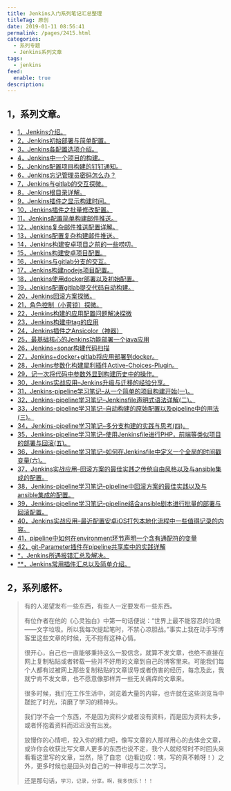 ```yaml
---
title: Jenkins入门系列笔记汇总整理
titleTag: 原创
date: 2019-01-11 08:56:41
permalink: /pages/2415.html
categories: 
  - 系列专题
  - Jenkins系列文章
tags: 
  - jenkins
feed: 
  enable: true
description: 
---
```


## 1，系列文章。

- [1，Jenkins介绍。](http://www.eryajf.net/56.html)
- [2，Jenkins初始部署与简单配置。](http://www.eryajf.net/63.html)
- [3，Jenkins各配置选项介绍。](http://www.eryajf.net/77.html)
- [4，Jenkins中一个项目的构建。](http://www.eryajf.net/85.html)
- [5，Jenkins配置项目构建的钉钉通知。](http://www.eryajf.net/104.html)
- [6，Jenkins忘记管理员密码怎么办？](http://www.eryajf.net/106.html)
- [7，Jenkins与gitlab的交互探微。](http://www.eryajf.net/294.html)
- [8，Jenkins根目录详解。](http://www.eryajf.net/302.html)
- [9，Jenkins插件之显示构建时间。](http://www.eryajf.net/329.html)
- [10，Jenkins插件之批量修改配置。](http://www.eryajf.net/334.html)
- [11，Jenkins配置简单构建邮件推送。](http://www.eryajf.net/342.html)
- [12，Jenkins复杂邮件推送配置详解。](http://www.eryajf.net/350.html)
- [13，Jenkins配置复杂构建邮件推送。](http://www.eryajf.net/374.html)
- [14，Jenkins构建安卓项目之前的一些唠叨。](http://www.eryajf.net/420.html)
- [15，Jenkins构建安卓项目配置。](http://www.eryajf.net/425.html)
- [16，Jenkins与gitlab分支的交互。](http://www.eryajf.net/613.html)
- [17，Jenkins构建nodejs项目配置。](http://www.eryajf.net/639.html)
- [18，Jenkins使用docker部署以及初始配置。](http://www.eryajf.net/701.html)
- [19，Jenkins配置gitlab提交代码自动构建。](http://www.eryajf.net/831.html)
- [20，Jenkins回滚方案探微。](http://www.eryajf.net/1404.html)
- [21，角色控制（小黄锁）探微。](http://www.eryajf.net/1445.html)
- [22，Jenkins构建的应用配置问题解决探微](http://www.eryajf.net/1626.html)
- [23，Jenkins构建中tag的应用](http://www.eryajf.net/1676.html)
- [24，Jenkins插件之Ansicolor（神器）](http://www.eryajf.net/1786.html)
- [25，最基础核心的Jenkins功能部署一个java应用](http://www.eryajf.net/1919.html)
- [26，Jenkins+sonar构建代码扫描](http://www.eryajf.net/1977.html)
- [27，Jenkins+docker+gitlab将应用部署到docker。](http://www.eryajf.net/2036.html)
- [28，Jenkins参数化构建犀利插件Active-Choices-Plugin。](http://www.eryajf.net/2075.html)
- [29，记一次将代码中参数外显到构建历史中的操作。](http://www.eryajf.net/2274.html)
- [30，Jenkins实战应用–Jenkins升级与迁移的经验分享。](http://www.eryajf.net/2705.html)
- [31，Jenkins-pipeline学习笔记–从一个简单的项目构建开始(一)。](http://www.eryajf.net/3292.html)
- [32，Jenkins-pipeline学习笔记–Jenkinsfile声明式语法详解(二)。](http://www.eryajf.net/3298.html)
- [33，Jenkins-pipeline学习笔记–自动构建的原始配置以及pipeline中的用法(三)。](http://www.eryajf.net/3304.html)
- [34，Jenkins-pipeline学习笔记–多分支构建的实践与思考(四)。](http://www.eryajf.net/3306.html)
- [35，Jenkins-pipeline学习笔记–使用Jenkinsfile进行PHP，前端等类似项目的部署与回滚(五)。](http://www.eryajf.net/3352.html)
- [36，Jenkins-pipeline学习笔记–如何在Jenkinsfile中定义一个全局的时间戳变量(六)。](http://www.eryajf.net/3491.html)
- [37，Jenkins实战应用–回滚方案的最佳实践之传统自由风格以及与ansible集成的配置。](http://www.eryajf.net/3508.html)
- [38，Jenkins-pipeline学习笔记–pipeline中回滚方案的最佳实践以及与ansible集成的配置。](http://www.eryajf.net/3510.html)
- [39，Jenkins-pipeline学习笔记–pipeline结合ansible剧本进行批量的部署与回滚配置。](http://www.eryajf.net/3512.html)
- [40，Jenkins实战应用–最近配置安卓iOS打包本地化流程中一些值得记录的内容。](http://www.eryajf.net/3514.html)
- [41，pipeline中如何在environment环节声明一个含有通配符的变量](http://www.eryajf.net/5140.html)
- [42，git-Parameter插件在pipeline共享库中的实践详解](http://www.eryajf.net/5328.html)
- [*，Jenkins所遇报错汇总及解决。](http://www.eryajf.net/562.html)
- [**，Jenkins常用插件汇总以及简单介绍。](http://www.eryajf.net/2280.html)



## 2，系列感怀。

> 有的人渴望发布一些东西，有些人一定要发布一些东西。
>
>有位作者在他的《心灵独白》中第一句话便说：“世界上最不能容忍的垃圾——文字垃圾。所以我每次提起笔时，不禁心凉胆战。”事实上我在动手写博客里这些文章的时候，无不抱有这种心情。
>
>很开心，自己也一直能够秉持这么一股信念，就算不发文章，也绝不直接在网上复制粘贴或者转载一些并不好用的文章到自己的博客里来。可能我们每个人都有过被网上那些复制粘贴的文章误导或者伤害的经历，每念及此，我就宁肯不发文章，也不愿意像那样弄一些无关痛痒的文章来。
>
>很多时候，我们在工作生活中，浏览着大量的内容，也许就在这些浏览当中蹉跎了时光，消磨了学习的精神头。
>
>我们学不会一个东西，不是因为资料少或者没有资料，而是因为资料太多，或者怀抱着资料而迟迟没有出发。
>
>放慢你的心情吧，投入你的精力吧，像写文章的人那样用心的去体会文章，或许你会收获比写文章人更多的东西也说不定，我个人就经常时不时回头来看看这里写的文章，当然，除了自恋（边看边叹：咦，写的真不赖呀！）之外，更多时候也是回头对自己的一种审视与二次学习。
>
>还是那句话，`学习，记录，分享。啊，我多快乐！！！`